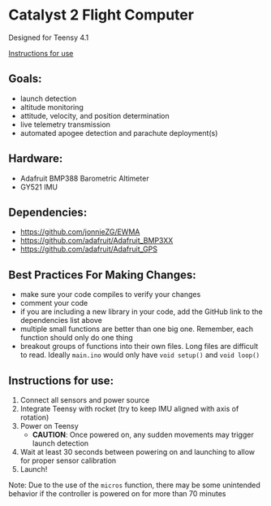 # Catalyst 2 Flight Computer
Designed for Teensy 4.1

[Instructions for use](https://github.com/Harlem-Launch-Alliance/Catalyst-2#instructions-for-use)

## Goals:
- launch detection
- altitude monitoring
- attitude, velocity, and position determination
- live telemetry transmission
- automated apogee detection and parachute deployment(s)

## Hardware:
- Adafruit BMP388 Barometric Altimeter
- GY521 IMU

## Dependencies:
- https://github.com/jonnieZG/EWMA
- https://github.com/adafruit/Adafruit_BMP3XX
- https://github.com/adafruit/Adafruit_GPS

## Best Practices For Making Changes:
- make sure your code compiles to verify your changes
- comment your code
- if you are including a new library in your code, add the GitHub link to the dependencies list above
- multiple small functions are better than one big one. Remember, each function should only do one thing
- breakout groups of functions into their own files. Long files are difficult to read. Ideally `main.ino` would only have `void setup()` and `void loop()`

## Instructions for use:
1. Connect all sensors and power source
2. Integrate Teensy with rocket (try to keep IMU aligned with axis of rotation)
3. Power on Teensy
    * **CAUTION**: Once powered on, any sudden movements may trigger launch detection
4. Wait at least 30 seconds between powering on and launching to allow for proper sensor calibration
5. Launch!

Note: Due to the use of the `micros` function, there may be some unintended behavior if the controller is powered on for more than 70 minutes
